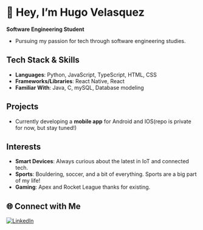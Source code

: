 # 👋 Hey, I’m Hugo Velasquez

 **Software Engineering Student**

- Pursuing my passion for tech through software engineering studies.

## Tech Stack & Skills

- **Languages**: Python, JavaScript, TypeScript, HTML, CSS  
- **Frameworks/Libraries**: React Native, React  
- **Familiar With**: Java, C, mySQL, Database modeling 

## Projects

- Currently developing a **mobile app** for Android and IOS(repo is private for now, but stay tuned!)


##  Interests

- **Smart Devices**: Always curious about the latest in IoT and connected tech.
- **Sports**: Bouldering, soccer, and a bit of everything. Sports are a big part of my life!
- **Gaming**: Apex and Rocket League thanks for existing.

## 🌐 Connect with Me

[![LinkedIn](https://img.shields.io/badge/LinkedIn-Connect-blue?logo=linkedin)](https://www.linkedin.com/in/hugo-velasquez-gonzalez/)

